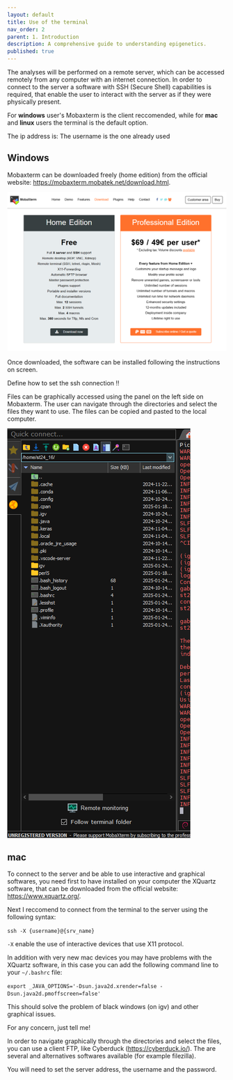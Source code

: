 ```yaml
---
layout: default
title: Use of the terminal
nav_order: 2
parent: 1. Introduction
description: A comprehensive guide to understanding epigenetics.
published: true
---
```


The analyses will be performed on a remote server, which can be accessed remotely from any computer with an internet connection. In order to connect to the server a software with SSH (Secure Shell) capabilities is required, that enable the user to interact with the server as if they were physically present. 

For **windows** user's Mobaxterm is the client reccomended, while for **mac** and **linux** users the terminal is the default option.

The ip address is: 
The username is the one already used 

## **Windows**

Mobaxterm can be downloaded freely (home edition) from the official website: https://mobaxterm.mobatek.net/download.html. 

![alt text](image.png)

Once downloaded, the software can be installed following the instructions on screen. 

Define how to set the ssh connection !!

Files can be graphically accessed using the panel on the left side on Mobaxterm. The user can navigate through the directories and select the files they want to use. The files can be copied and pasted to the local computer.

![mobax_panel](image-1.png)


## **mac**
To connect to the server and be able to use interactive and graphical softwares, you need first to have installed on your computer the XQuartz software, that can be downloaded from the official website: https://www.xquartz.org/.

Next I reccomend to connect from the terminal to the server using the following syntax:

`ssh -X {username}@{srv_name}`

`-X` enable the use of interactive devices that use X11 protocol. 

In addition with very new mac devices you may have problems with the XQuartz software, in this case you can add the following command line to your `~/.bashrc` file:

`export _JAVA_OPTIONS='-Dsun.java2d.xrender=false -Dsun.java2d.pmoffscreen=false'`

This should solve the problem of black windows (on igv) and other graphical issues.

For any concern, just tell me!

In order to navigate graphically through the directories and select the files, you can use a client FTP, like Cyberduck (https://cyberduck.io/). The are several and alternatives softwares available (for example filezilla).

You will need to set the server address, the username and the password.